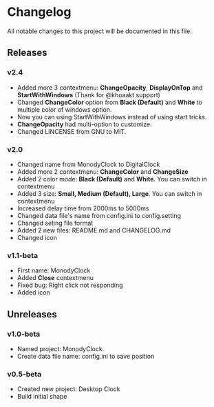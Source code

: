# Changelog
All notable changes to this project will be documented in this file.

## Releases
### v2.4
* Added more 3 contextmenu: **ChangeOpacity**, **DisplayOnTop** and **StartWithWindows** (Thank for @khoaakt support)
* Changed **ChangeColor** option from **Black (Default)** and **White** to multiple color of windows option.
* Now you can using StartWithWindows instead of using start tricks.
* **ChangeOpacity** had multi-option to customize.
* Changed LINCENSE from GNU to MIT.

### v2.0
* Changed name from MonodyClock to DigitalClock
* Added more 2 contextmenu: **ChangeColor** and **ChangeSize**
* Added 2 color mode: **Black (Default)** and **White**. You can switch in contextmenu
* Added 3 size: **Small, Medium (Default), Large**. You can switch in contextmenu
* Increased delay time from 2000ms to 5000ms
* Changed data file's name from config.ini to config.setting
* Changed seting file format
* Added 2 new files: README.md and CHANGELOG.md
* Changed icon

### v1.1-beta
* First name: MonodyClock
* Added **Close** contextmenu
* Fixed bug: Right click not responding
* Added icon

## Unreleases
### v1.0-beta
* Named project: MonodyClock
* Create data file name: config.ini to save position

### v0.5-beta
* Created new project: Desktop Clock
* Build initial shape
